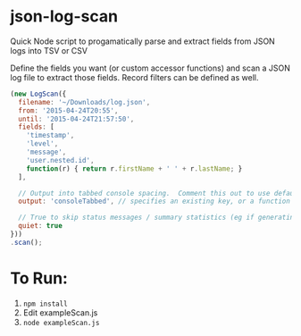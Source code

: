 # json-log-scan
Quick Node script to progamatically parse and extract fields from JSON logs into TSV or CSV

Define the fields you want (or custom accessor functions) and scan a JSON log file to extract those fields. Record filters can be defined as well.

```javascript
(new LogScan({
  filename: '~/Downloads/log.json',
  from: '2015-04-24T20:55',
  until: '2015-04-24T21:57:50',
  fields: [
    'timestamp', 
    'level', 
    'message', 
    'user.nested.id',
    function(r) { return r.firstName + ' ' + r.lastName; }
  ],

  // Output into tabbed console spacing.  Comment this out to use default CSV output
  output: 'consoleTabbed', // specifies an existing key, or a function to make your own

  // True to skip status messages / summary statistics (eg if generating a straight CSV)
  quiet: true
}))
.scan();
```

# To Run:
1. `npm install`
2. Edit exampleScan.js
3. `node exampleScan.js`
